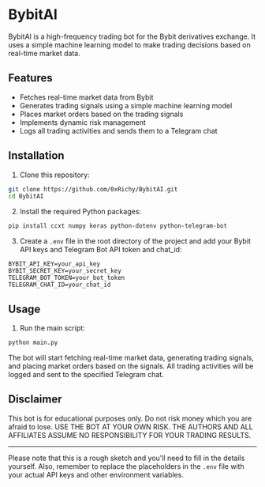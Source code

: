 # BybitAI

BybitAI is a high-frequency trading bot for the Bybit derivatives exchange. It uses a simple machine learning model to make trading decisions based on real-time market data.

## Features

- Fetches real-time market data from Bybit
- Generates trading signals using a simple machine learning model
- Places market orders based on the trading signals
- Implements dynamic risk management
- Logs all trading activities and sends them to a Telegram chat

## Installation

1. Clone this repository:

```bash
git clone https://github.com/0xRichy/BybitAI.git
cd BybitAI
```

2. Install the required Python packages:

```bash
pip install ccxt numpy keras python-dotenv python-telegram-bot
```

3. Create a `.env` file in the root directory of the project and add your Bybit API keys and Telegram Bot API token and chat_id:

```env
BYBIT_API_KEY=your_api_key
BYBIT_SECRET_KEY=your_secret_key
TELEGRAM_BOT_TOKEN=your_bot_token
TELEGRAM_CHAT_ID=your_chat_id
```

## Usage

1. Run the main script:

```bash
python main.py
```

The bot will start fetching real-time market data, generating trading signals, and placing market orders based on the signals. All trading activities will be logged and sent to the specified Telegram chat.

## Disclaimer

This bot is for educational purposes only. Do not risk money which you are afraid to lose. USE THE BOT AT YOUR OWN RISK. THE AUTHORS AND ALL AFFILIATES ASSUME NO RESPONSIBILITY FOR YOUR TRADING RESULTS.

---

Please note that this is a rough sketch and you'll need to fill in the details yourself. Also, remember to replace the placeholders in the `.env` file with your actual API keys and other environment variables.
